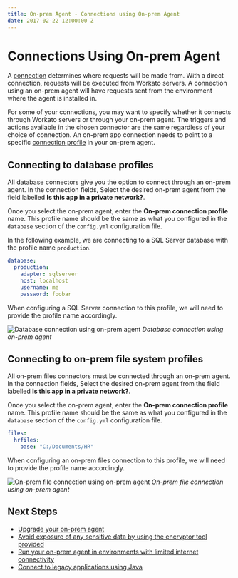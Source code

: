 ```yaml
---
title: On-prem Agent - Connections using On-prem Agent
date: 2017-02-22 12:00:00 Z
---
```


# Connections Using On-prem Agent
A [connection](/connections.md) determines where requests will be made from. With a direct connection, requests will be executed from Workato servers. A connection using an on-prem agent will have requests sent from the environment where the agent is installed in.

For some of your connections, you may want to specify whether it connects through Workato servers or through your on-prem agent. The triggers and actions available in the chosen connector are the same regardless of your choice of connection. An on-prem app connection needs to point to a specific [connection profile](/on-prem/agents/profile.md) in your on-prem agent.

## Connecting to database profiles
All database connectors give you the option to connect through an on-prem agent. In the connection fields, Select the desired on-prem agent from the field labelled **Is this app in a private network?**.

Once you select the on-prem agent, enter the **On-prem connection profile** name. This profile name should be the same as what you configured in the `database` section of the `config.yml` configuration file.

In the following example, we are connecting to a SQL Server database with the profile name `production`.

```YAML
database:
  production:
    adapter: sqlserver
    host: localhost
    username: me
    password: foobar
```
When configuring a SQL Server connection to this profile, we will need to provide the profile name accordingly.

![Database connection using on-prem agent ](~@img/on-prem/database-opa-connection.png)
*Database connection using on-prem agent*

## Connecting to on-prem file system profiles
All on-prem files connectors must be connected through an on-prem agent. In the connection fields, Select the desired on-prem agent from the field labelled **Is this app in a private network?**.

Once you select the on-prem agent, enter the **On-prem connection profile** name. This profile name should be the same as what you configured in the `database` section of the `config.yml` configuration file.

```YAML
files:
  hrfiles:
    base: "C:/Documents/HR"
```

When configuring an on-prem files connection to this profile, we will need to provide the profile name accordingly.

![On-prem file connection using on-prem agent](~@img/on-prem/files-opa-connection.png)
*On-prem file connection using on-prem agent*

## Next Steps
* [Upgrade your on-prem agent](/on-prem/agents/upgrade.md)
* [Avoid exposure of any sensitive data by using the encryptor tool provided](/on-prem/agents/password-encryption.md)
* [Run your on-prem agent in environments with limited internet connectivity](/on-prem/agents/proxy.md)
* [Connect to legacy applications using Java](/on-prem/agents/extension.md)
